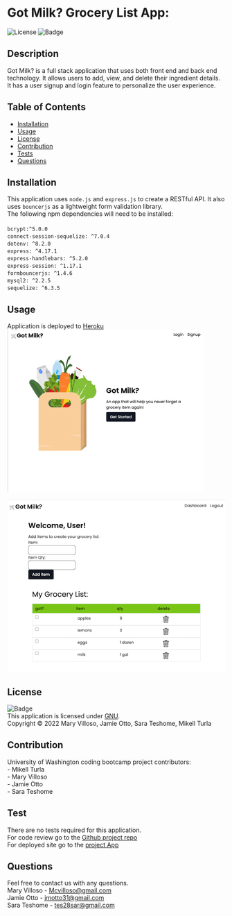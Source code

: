 # Got Milk? Grocery List App:

![License](https://img.shields.io/badge/License-GNU-green.svg)
![Badge](https://img.shields.io/badge/License-GNU-blue.svg)

## Description

Got Milk? is a full stack application that uses both front end and back end technology. It allows users to add, view, and delete their ingredient details. It has a user signup and login feature to personalize the user experience.

## Table of Contents

- [Installation](#installation)
- [Usage](#usage)
- [License](#license)
- [Contribution](#contribution)
- [Tests](#test)
- [Questions](#questions)

## Installation

This application uses `node.js` and `express.js` to create a RESTful API. It also uses `bouncerjs` as a lightweight form validation library.
</br>The following npm dependencies will need to be installed:  
 </br>`bcrypt:^5.0.0`
</br>`connect-session-sequelize: ^7.0.4`
</br>`dotenv: ^8.2.0`
</br>`express: ^4.17.1`
</br>`express-handlebars: ^5.2.0`
</br>`express-session: ^1.17.1`
</br>`formbouncerjs: ^1.4.6`
</br>`mysql2: ^2.2.5`
</br>`sequelize: ^6.3.5`

## Usage

Application is deployed to [Heroku](https://dry-brook-80924.herokuapp.com/)
</br>
![Homepage](public/assets/Got-milk-homepage.png)

![Dashboard](public/assets/got-milk-dashboard.png)

## License

![Badge](https://img.shields.io/badge/License-GNU-blue.svg)
<br/> This application is licensed under [GNU](https://www.gnu.org/licenses/licenses.en.html).
<br/> Copyright &copy; 2022 Mary Villoso, Jamie Otto, Sara Teshome, Mikell Turla

## Contribution

University of Washington coding bootcamp project contributors:
</br>- Mikell Turla
</br>- Mary Villoso
</br>- Jamie Otto
</br>- Sara Teshome

## Test

There are no tests required for this application.
</br> For code review go to the [Github project repo](https://github.com/teshome28sara/Got_Milk-)
</br>For deployed site go to the [project App](https://got-milk-grocery.herokuapp.com/)

## Questions

Feel free to contact us with any questions.
</br>Mary Villoso - Mcvilloso@gmail.com
</br>Jamie Otto - jmotto31@gmail.com
</br>Sara Teshome - tes28sar@gmail.com
